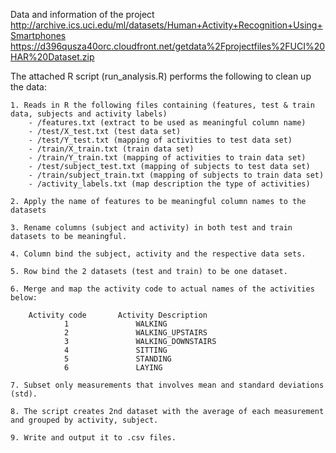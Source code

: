 Data and information of the project 
	http://archive.ics.uci.edu/ml/datasets/Human+Activity+Recognition+Using+Smartphones
	https://d396qusza40orc.cloudfront.net/getdata%2Fprojectfiles%2FUCI%20HAR%20Dataset.zip


The attached R script (run_analysis.R) performs the following to clean up the data:

    1. Reads in R the following files containing (features, test & train data, subjects and activity labels)
		- /features.txt (extract to be used as meaningful column name)
		- /test/X_test.txt (test data set)
		- /test/Y_test.txt (mapping of activities to test data set)
		- /train/X_train.txt (train data set) 
		- /train/Y_train.txt (mapping of activities to train data set)
		- /test/subject_test.txt (mapping of subjects to test data set)
		- /train/subject_train.txt (mapping of subjects to train data set)
		- /activity_labels.txt (map description the type of activities)
		
    2. Apply the name of features to be meaningful column names to the datasets

	3. Rename columns (subject and activity) in both test and train datasets to be meaningful.

    4. Column bind the subject, activity and the respective data sets.

	5. Row bind the 2 datasets (test and train) to be one dataset.
	
	6. Merge and map the activity code to actual names of the activities below:

		Activity code		Activity Description
				1 				WALKING
				2 				WALKING_UPSTAIRS
				3 				WALKING_DOWNSTAIRS
				4 				SITTING
				5 				STANDING
				6 				LAYING

    7. Subset only measurements that involves mean and standard deviations (std).

	8. The script creates 2nd dataset with the average of each measurement and grouped by activity, subject.
	
	9. Write and output it to .csv files.
	

